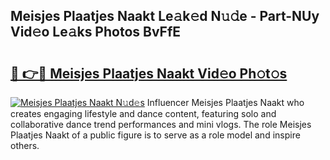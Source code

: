 ## Meisjes Plaatjes Naakt Le𝚊k𝚎d N𝚞𝚍e - Part-NUy Vid𝚎o Le𝚊ks Photos BvFfE

# <h2><a href="http://fb62ud1.evod.top/?m=Meisjes+Plaatjes+Naakt">🔗 👉🔴 Meisjes Plaatjes Naakt Vid𝚎o Ph𝚘t𝚘s</a></h2>

[![Meisjes Plaatjes Naakt N𝚞d𝚎s](https://i.imgur.com/8V9OHl7.gif)](http://fb62ud1.evod.top/?m=Meisjes+Plaatjes+Naakt)
Influencer Meisjes Plaatjes Naakt who creates engaging lifestyle and dance content, featuring solo and collaborative dance trend performances and mini vlogs. The role Meisjes Plaatjes Naakt of a public figure is to serve as a role model and inspire others. 

